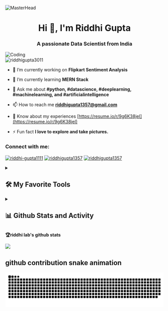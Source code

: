 ![MasterHead](https://mir-s3-cdn-cf.behance.net/project_modules/max_1200/81bb4b165684019.640b6038d133e.gif)

<h1 align="center">Hi 👋, I'm Riddhi Gupta</h1>

<h3 align="center">A passionate Data Scientist from India</h3>

<img align="left" alt="Coding" width="400" src="https://user-images.githubusercontent.com/74038190/221352975-94759904-aa4c-4032-a8ab-b546efb9c478.gif">

<p align="left"> <img src="https://komarev.com/ghpvc/?username=riddhigupta3011&label=Profile%20views&color=0e75b6&style=flat" alt="riddhigupta3011" /> </p>

- 🔭 I’m currently working on **Flipkart Sentiment Analysis**
  

- 🌱 I’m currently learning **MERN Stack**


- 💬 Ask me about **#python, #datascience, #deeplearning, #machinelearning, and #artificialintelligence**
  

- 📫 How to reach me **riddhigupta1357@gmail.com**
  

- 📄 Know about my experiences [https://resume.io/r/9g6K38jeI](https://resume.io/r/9g6K38jeI)
  

- ⚡ Fun fact **I love to explore and take pictures.**
  

<h3 align="left">Connect with me:</h3>
<p align="left">
<a href="https://linkedin.com/in/riddhi-gupta1111" target="blank"><img align="center" src="https://raw.githubusercontent.com/rahuldkjain/github-profile-readme-generator/master/src/images/icons/Social/linked-in-alt.svg" alt="riddhi-gupta1111" height="30" width="40" /></a>
<a href="https://www.hackerrank.com/riddhigupta1357" target="blank"><img align="center" src="https://raw.githubusercontent.com/rahuldkjain/github-profile-readme-generator/master/src/images/icons/Social/hackerrank.svg" alt="riddhigupta1357" height="30" width="40" /></a>
<a href="https://auth.geeksforgeeks.org/user/riddhigupta1357" target="blank"><img align="center" src="https://raw.githubusercontent.com/rahuldkjain/github-profile-readme-generator/master/src/images/icons/Social/geeks-for-geeks.svg" alt="riddhigupta1357" height="30" width="40" /></a>
</p>

<details> 
  <summary><h2>🛠️ My Favorite Tools</h2></summary>
  <!-- Some badges are from https://github.com/Ileriayo/markdown-badges -->

  <h3>👨‍💻 Programming and Markup Languages</h3>

  <p>
      <a href="https://github.com/search?q=user%3ADenverCoder1+language%3Acss"><img alt="CSS" src="https://img.shields.io/badge/CSS-1572B6.svg?logo=css3&logoColor=white"></a>
      <a href="https://github.com/search?q=user%3ADenverCoder1+language%3Ahtml"><img alt="HTML" src="https://img.shields.io/badge/HTML-E34F26.svg?logo=html5&logoColor=white"></a>
      <a href="https://github.com/search?q=user%3ADenverCoder1+language%3Amarkdown"><img alt="Markdown" src="https://img.shields.io/badge/Markdown-000000.svg?logo=markdown&logoColor=white"></a>
      <a href="https://github.com/search?q=user%3ADenverCoder1+language%3Apython"><img alt="Python" src="https://img.shields.io/badge/Python-14354C.svg?logo=python&logoColor=white"></a>
      <a href="https://github.com/search?q=user%3ADenverCoder1+language%3Ar"><img alt="R" src="https://img.shields.io/badge/R-276DC3.svg?logo=r&logoColor=white"></a>
      <a href="https://github.com/search?q=user%3ADenverCoder1+language%3Asql"><img alt="SQL" src="https://custom-icon-badges.demolab.com/badge/SQL-025E8C.svg?logo=database&logoColor=white"></a>
  </p>

  <h3>🧰 Frameworks and Libraries</h3>

  <p>
      <a href="#"><img alt="Bootstrap" src="https://img.shields.io/badge/Bootstrap-7952B3.svg?logo=bootstrap&logoColor=white"></a>
      <a href="#"><img alt="Flask" src="https://img.shields.io/badge/Flask-000000.svg?logo=flask&logoColor=white"></a>
      <a href="#"><img alt="NumPy" src="https://img.shields.io/badge/Numpy-013243.svg?logo=numpy&logoColor=white"></a>
      <a href="#"><img alt="Pandas" src="https://img.shields.io/badge/Pandas-150458.svg?logo=pandas&logoColor=white"></a>
      <a href="#"><img alt="TensorFlow" src="https://img.shields.io/badge/TensorFlow-FF6F00.svg?logo=TensorFlow&logoColor=white"></a>
      <a href="#"><img alt="Wordpress" src="https://img.shields.io/badge/Wordpress-21759B?logo=wordpress&logoColor=white"></a>
  </p>

  <h3>🗄️ Databases and Cloud Hosting</h3>

  <p>
      <a href="#"><img alt="MongoDB" src ="https://img.shields.io/badge/MongoDB-4ea94b.svg?logo=mongodb&logoColor=white"></a>
      <a href="#"><img alt="MySQL" src="https://img.shields.io/badge/MySQL-00f.svg?logo=mysql&logoColor=white"></a>
      <a href="#"><img alt="Notion" src="https://img.shields.io/badge/Notion-010101.svg?logo=notion&logoColor=white"></a>
      <a href="#"><img alt="Oracle" src ="https://img.shields.io/badge/Oracle-F00000.svg?logo=oracle&logoColor=white"></a>
      <a href="#"><img alt="PostgreSQL" src ="https://img.shields.io/badge/PostgreSQL-316192.svg?logo=postgresql&logoColor=white"></a>
      <a href="#"><img alt="Render" src="https://img.shields.io/badge/Render-00979D.svg?logo=render&logoColor=white"></a>
      <a href="#"><img alt="Repl.it" src="https://img.shields.io/badge/Repl.it-0D101E.svg?logo=Replit&logoColor=white"></a>
      <a href="#"><img alt="SQLite" src ="https://img.shields.io/badge/SQLite-07405e.svg?logo=sqlite&logoColor=white"></a>
  </p>

  <h3>💻 Software and Tools</h3>

  <p>
      <a href="#"><img alt="Adobe" src="https://img.shields.io/badge/Adobe-FF0000.svg?logo=adobe&logoColor=white"></a>
      <a href="#"><img alt="Android" src="https://img.shields.io/badge/Android-3DDC84?logo=android&logoColor=white"></a>
      <a href="#"><img alt="Discord" src="https://img.shields.io/badge/-Discord-5865F2.svg?logo=discord&logoColor=white"></a>
      <a href="#"><img alt="Git" src="https://img.shields.io/badge/Git-F05033.svg?logo=git&logoColor=white"></a>
      <a href="#"><img alt="GitHub Desktop" src="https://img.shields.io/badge/GitHub%20Desktop-8034A9.svg?logo=github&logoColor=white"></a>
      <a href="#"><img alt="Google Sheets" src="https://img.shields.io/badge/Sheets-34A853.svg?logo=google%20sheets&logoColor=white"></a>
      <a href="#"><img alt="Jupyter" src="https://img.shields.io/badge/Jupyter-F37626.svg?logo=Jupyter&logoColor=white"></a>
      <a href="#"><img alt="Postman" src="https://img.shields.io/badge/Postman-FF6C37?logo=postman&logoColor=white"></a>
      <a href="#"><img alt="Stack Overflow" src="https://img.shields.io/badge/-Stack%20Overflow-FE7A16?logo=stack-overflow&logoColor=white"></a>
      <a href="#"><img alt="Visual Studio Code" src="https://img.shields.io/badge/Visual%20Studio%20Code-0078d7.svg?logo=visual-studio-code&logoColor=white"></a>
  </p>
</details>
<details> 
  <summary><h2>📊 Github Stats and Activity</h2></summary>

  <h3>🔥 Streak Stats</h3>
  <p>
    <a href="https://github.com/riddhigupta3011/github-readme-streak-stats">
      <img title="🔥 Get streak stats for your profile at git.io/streak-stats" alt="riddhigupta3011's streak" src="https://streak-stats.demolab.com/?user=riddhigupta3011&theme=monokai-metallian&hide_border=true"/>
    </a>

  <h3>💻 GitHub Profile Stats</h3>

  <p><img align="left" src="https://github-readme-stats.vercel.app/api/top-langs?username=riddhigupta3011&show_icons=true&locale=en&layout=compact" alt="riddhigupta3011" /></p>

  <p>&nbsp;<img align="center" src="https://github-readme-stats.vercel.app/api?username=riddhigupta3011&show_icons=true&locale=en" alt="riddhigupta3011" /></p>
  <br/>
  <h3>🔝 Top Contributed Repo</h3>
  <a href="https://github-contributor-stats.vercel.app/api?username=riddhigupta3011&limit=5&theme=flat&combine_all_yearly_contributions=true"/></a>

  <a href="https://github.com/ashutosh00710/github-readme-activity-graph"><img alt="riddhigupta's Activity Graph" src="https://github-readme-activity-graph.vercel.app/graph/?username=riddhigupta3011&&theme=rogue" /></a>
</details>



  <strong>🏆riddhi lab's github stats</strong>

<a href="https://stats.hyochan.dev/en/stats/riddhigupta3011"><img src="https://stats.hyochan.dev/api/github-stats?login=riddhigupta3011" width="600" /></a>


## github contribution snake animation
<picture>
  <img
    alt="github contribution grid snake animation"
    src="https://raw.githubusercontent.com/Riddhigupta3011/Riddhigupta3011/output/github-contribution-grid-snake.svg"
  />
